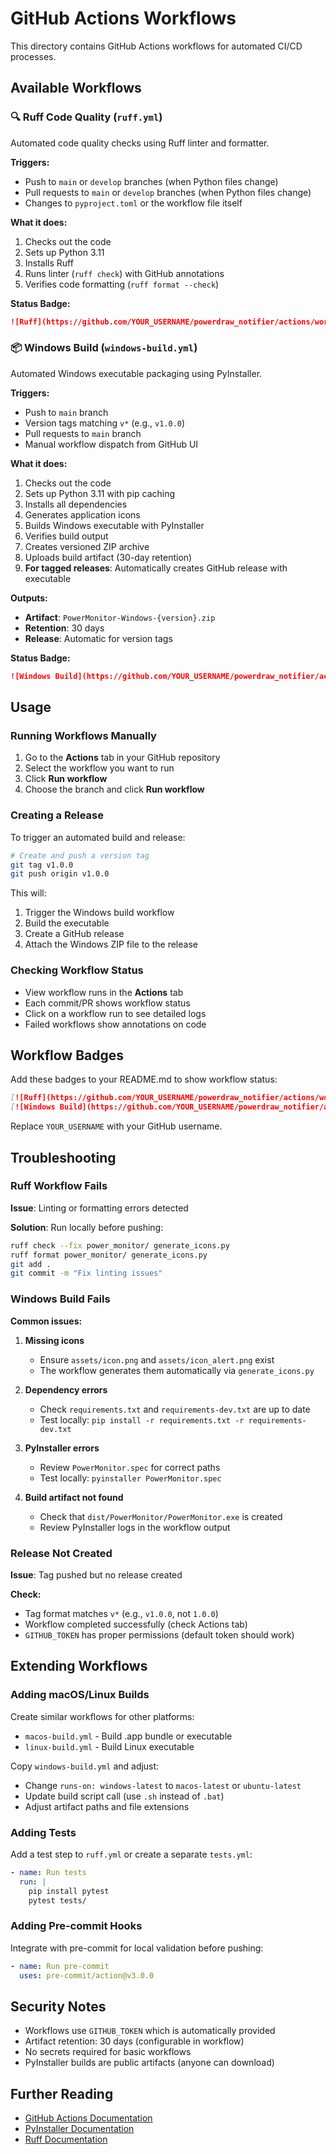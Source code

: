 # GitHub Actions Workflows

This directory contains GitHub Actions workflows for automated CI/CD processes.

## Available Workflows

### 🔍 Ruff Code Quality (`ruff.yml`)

Automated code quality checks using Ruff linter and formatter.

**Triggers:**
- Push to `main` or `develop` branches (when Python files change)
- Pull requests to `main` or `develop` branches (when Python files change)
- Changes to `pyproject.toml` or the workflow file itself

**What it does:**
1. Checks out the code
2. Sets up Python 3.11
3. Installs Ruff
4. Runs linter (`ruff check`) with GitHub annotations
5. Verifies code formatting (`ruff format --check`)

**Status Badge:**
```markdown
![Ruff](https://github.com/YOUR_USERNAME/powerdraw_notifier/actions/workflows/ruff.yml/badge.svg)
```

### 📦 Windows Build (`windows-build.yml`)

Automated Windows executable packaging using PyInstaller.

**Triggers:**
- Push to `main` branch
- Version tags matching `v*` (e.g., `v1.0.0`)
- Pull requests to `main` branch
- Manual workflow dispatch from GitHub UI

**What it does:**
1. Checks out the code
2. Sets up Python 3.11 with pip caching
3. Installs all dependencies
4. Generates application icons
5. Builds Windows executable with PyInstaller
6. Verifies build output
7. Creates versioned ZIP archive
8. Uploads build artifact (30-day retention)
9. **For tagged releases**: Automatically creates GitHub release with executable

**Outputs:**
- **Artifact**: `PowerMonitor-Windows-{version}.zip`
- **Retention**: 30 days
- **Release**: Automatic for version tags

**Status Badge:**
```markdown
![Windows Build](https://github.com/YOUR_USERNAME/powerdraw_notifier/actions/workflows/windows-build.yml/badge.svg)
```

## Usage

### Running Workflows Manually

1. Go to the **Actions** tab in your GitHub repository
2. Select the workflow you want to run
3. Click **Run workflow**
4. Choose the branch and click **Run workflow**

### Creating a Release

To trigger an automated build and release:

```bash
# Create and push a version tag
git tag v1.0.0
git push origin v1.0.0
```

This will:
1. Trigger the Windows build workflow
2. Build the executable
3. Create a GitHub release
4. Attach the Windows ZIP file to the release

### Checking Workflow Status

- View workflow runs in the **Actions** tab
- Each commit/PR shows workflow status
- Click on a workflow run to see detailed logs
- Failed workflows show annotations on code

## Workflow Badges

Add these badges to your README.md to show workflow status:

```markdown
[![Ruff](https://github.com/YOUR_USERNAME/powerdraw_notifier/actions/workflows/ruff.yml/badge.svg)](https://github.com/YOUR_USERNAME/powerdraw_notifier/actions/workflows/ruff.yml)
[![Windows Build](https://github.com/YOUR_USERNAME/powerdraw_notifier/actions/workflows/windows-build.yml/badge.svg)](https://github.com/YOUR_USERNAME/powerdraw_notifier/actions/workflows/windows-build.yml)
```

Replace `YOUR_USERNAME` with your GitHub username.

## Troubleshooting

### Ruff Workflow Fails

**Issue**: Linting or formatting errors detected

**Solution**: Run locally before pushing:
```bash
ruff check --fix power_monitor/ generate_icons.py
ruff format power_monitor/ generate_icons.py
git add .
git commit -m "Fix linting issues"
```

### Windows Build Fails

**Common issues:**

1. **Missing icons**
   - Ensure `assets/icon.png` and `assets/icon_alert.png` exist
   - The workflow generates them automatically via `generate_icons.py`

2. **Dependency errors**
   - Check `requirements.txt` and `requirements-dev.txt` are up to date
   - Test locally: `pip install -r requirements.txt -r requirements-dev.txt`

3. **PyInstaller errors**
   - Review `PowerMonitor.spec` for correct paths
   - Test locally: `pyinstaller PowerMonitor.spec`

4. **Build artifact not found**
   - Check that `dist/PowerMonitor/PowerMonitor.exe` is created
   - Review PyInstaller logs in the workflow output

### Release Not Created

**Issue**: Tag pushed but no release created

**Check:**
- Tag format matches `v*` (e.g., `v1.0.0`, not `1.0.0`)
- Workflow completed successfully (check Actions tab)
- `GITHUB_TOKEN` has proper permissions (default token should work)

## Extending Workflows

### Adding macOS/Linux Builds

Create similar workflows for other platforms:
- `macos-build.yml` - Build .app bundle or executable
- `linux-build.yml` - Build Linux executable

Copy `windows-build.yml` and adjust:
- Change `runs-on: windows-latest` to `macos-latest` or `ubuntu-latest`
- Update build script call (use `.sh` instead of `.bat`)
- Adjust artifact paths and file extensions

### Adding Tests

Add a test step to `ruff.yml` or create a separate `tests.yml`:

```yaml
- name: Run tests
  run: |
    pip install pytest
    pytest tests/
```

### Adding Pre-commit Hooks

Integrate with pre-commit for local validation before pushing:

```yaml
- name: Run pre-commit
  uses: pre-commit/action@v3.0.0
```

## Security Notes

- Workflows use `GITHUB_TOKEN` which is automatically provided
- Artifact retention: 30 days (configurable in workflow)
- No secrets required for basic workflows
- PyInstaller builds are public artifacts (anyone can download)

## Further Reading

- [GitHub Actions Documentation](https://docs.github.com/en/actions)
- [PyInstaller Documentation](https://pyinstaller.org/)
- [Ruff Documentation](https://docs.astral.sh/ruff/)
